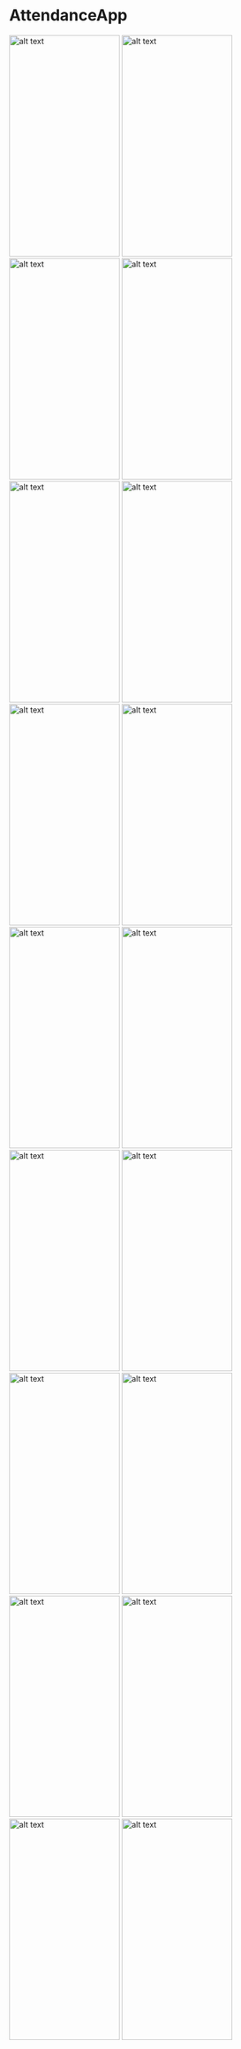   # AttendanceApp

<img src="https://github.com/Shivamj4112/AttendanceApp/assets/101393149/551bf082-d202-4a78-925c-096f10d403f2" alt="alt text" width="200" height="400"/>
<img src="https://github.com/Shivamj4112/AttendanceApp/assets/101393149/e46e9f82-5ff8-4e84-936a-4181f680eb5b" alt="alt text" width="200" height="400"/>
<img src="https://github.com/Shivamj4112/AttendanceApp/assets/101393149/b45fee68-4de1-462a-9bd7-b8fff53fc380" alt="alt text" width="200" height="400"/>
<img src="https://github.com/Shivamj4112/AttendanceApp/assets/101393149/cad07f54-cbb9-44ae-8711-a16d60971f19" alt="alt text" width="200" height="400"/>
<img src="https://github.com/Shivamj4112/AttendanceApp/assets/101393149/1cc17de1-8a3f-49c7-8d34-8e6caef30660" alt="alt text" width="200" height="400"/>
<img src="https://github.com/Shivamj4112/AttendanceApp/assets/101393149/41f38cb9-e447-4e75-9414-ed44dcf97a08" alt="alt text" width="200" height="400"/>
<img src="https://github.com/Shivamj4112/AttendanceApp/assets/101393149/a3ace538-135c-446a-9244-b8a5aa8166d9" alt="alt text" width="200" height="400"/>
<img src="https://github.com/Shivamj4112/AttendanceApp/assets/101393149/0abba4b6-8239-43aa-aaa0-d3821214c59e" alt="alt text" width="200" height="400"/>
<img src="https://github.com/Shivamj4112/AttendanceApp/assets/101393149/b4bbe1f0-8562-498e-91b4-ad71a8a21424" alt="alt text" width="200" height="400"/>
<img src="https://github.com/Shivamj4112/AttendanceApp/assets/101393149/2b8728e4-d2f0-464e-9cc4-8ada753c160f" alt="alt text" width="200" height="400"/>
<img src="https://github.com/Shivamj4112/AttendanceApp/assets/101393149/c6b6959d-a9a8-403e-b31f-b36f4f4d698d" alt="alt text" width="200" height="400"/>
<img src="https://github.com/Shivamj4112/AttendanceApp/assets/101393149/69d9c04f-1c4f-4c82-b4a9-af4d9e1ddc57" alt="alt text" width="200" height="400"/>
<img src="https://github.com/Shivamj4112/AttendanceApp/assets/101393149/280386dd-7bf5-458c-a083-6301d85ba83b" alt="alt text" width="200" height="400"/>
<img src="https://github.com/Shivamj4112/AttendanceApp/assets/101393149/cd0e01a9-9b71-41d8-b0c3-745ef5c956cc" alt="alt text" width="200" height="400"/>
<img src="https://github.com/Shivamj4112/AttendanceApp/assets/101393149/670d9888-0ecc-4f97-802e-4269d9ac3e26" alt="alt text" width="200" height="400"/>
<img src="https://github.com/Shivamj4112/AttendanceApp/assets/101393149/435a4f0f-0994-4c84-91be-3d9148d01cd5" alt="alt text" width="200" height="400"/>
<img src="https://github.com/Shivamj4112/AttendanceApp/assets/101393149/7a0acd09-5891-408e-a20f-1efb87a514fc" alt="alt text" width="200" height="400"/>
<img src="https://github.com/Shivamj4112/AttendanceApp/assets/101393149/c003ef2c-0a6b-450a-ad69-e9cdff9e7617" alt="alt text" width="200" height="400"/>
